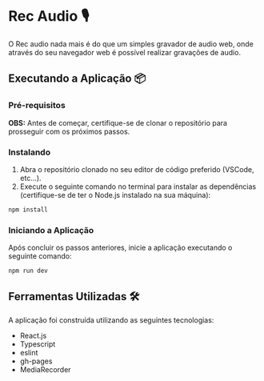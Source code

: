 # Rec Audio 🎙️

O Rec audio nada mais é do que um simples gravador de audio web, onde através do seu navegador web é possível realizar gravações de audio.

## Executando a Aplicação 📦

### Pré-requisitos

**OBS:** Antes de começar, certifique-se de clonar o repositório para prosseguir com os próximos passos.

### Instalando

1. Abra o repositório clonado no seu editor de código preferido (VSCode, etc...).
2. Execute o seguinte comando no terminal para instalar as dependências (certifique-se de ter o Node.js instalado na sua máquina):

```bash
npm install
```

### Iniciando a Aplicação

Após concluir os passos anteriores, inicie a aplicação executando o seguinte comando:

```bash
npm run dev
```

## Ferramentas Utilizadas 🛠️

A aplicação foi construída utilizando as seguintes tecnologias:

- React.js
- Typescript
- eslint
- gh-pages
- MediaRecorder